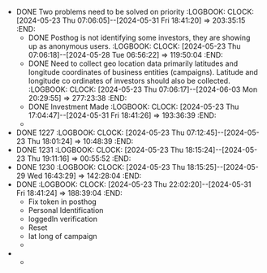 - DONE Two problems need to be solved on priority
  :LOGBOOK:
  CLOCK: [2024-05-23 Thu 07:06:05]--[2024-05-31 Fri 18:41:20] =>  203:35:15
  :END:
	- DONE Posthog is not identifying some investors, they are showing up as anonymous users.
	  :LOGBOOK:
	  CLOCK: [2024-05-23 Thu 07:06:18]--[2024-05-28 Tue 06:56:22] =>  119:50:04
	  :END:
	- DONE Need to collect geo location data primarily latitudes and longitude coordinates of business entities (campaigns). Latitude and longitude co ordinates of investors should also be collected.
	  :LOGBOOK:
	  CLOCK: [2024-05-23 Thu 07:06:17]--[2024-06-03 Mon 20:29:55] =>  277:23:38
	  :END:
	- DONE Investment Made
	  :LOGBOOK:
	  CLOCK: [2024-05-23 Thu 17:04:47]--[2024-05-31 Fri 18:41:26] =>  193:36:39
	  :END:
	-
- DONE 1227
  :LOGBOOK:
  CLOCK: [2024-05-23 Thu 07:12:45]--[2024-05-23 Thu 18:01:24] =>  10:48:39
  :END:
- DONE 1231
  :LOGBOOK:
  CLOCK: [2024-05-23 Thu 18:15:24]--[2024-05-23 Thu 19:11:16] =>  00:55:52
  :END:
- DONE 1230
  :LOGBOOK:
  CLOCK: [2024-05-23 Thu 18:15:25]--[2024-05-29 Wed 16:43:29] =>  142:28:04
  :END:
- DONE 
  :LOGBOOK:
  CLOCK: [2024-05-23 Thu 22:02:20]--[2024-05-31 Fri 18:41:24] =>  188:39:04
  :END:
	- Fix token in posthog
	- Personal Identification
	- loggedIn verification
	- Reset
	- lat long of campaign
	-
-
	-